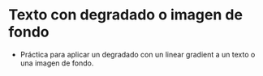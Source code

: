 # Texto con degradado o imagen de fondo

- Práctica para aplicar un degradado con un linear gradient a un texto o una imagen de fondo.